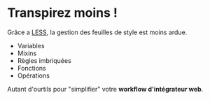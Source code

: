 # Transpirez moins !

Grâce a [LESS](http://lesscss.org/), la gestion des feuilles de style est moins ardue.

- Variables
- Mixins
- Règles imbriquées
- Fonctions
- Opérations

Autant d'ourtils pour "simplifier" votre **workflow d'intégrateur web**.